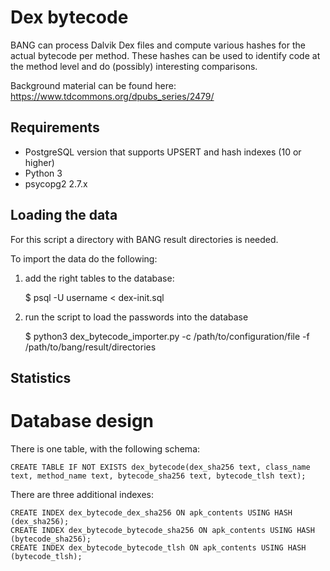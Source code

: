 # Dex bytecode

BANG can process Dalvik Dex files and compute various hashes for the actual
bytecode per method. These hashes can be used to identify code at the method
level and do (possibly) interesting comparisons.

Background material can be found here: <https://www.tdcommons.org/dpubs_series/2479/>

## Requirements

* PostgreSQL version that supports UPSERT and hash indexes (10 or higher)
* Python 3
* psycopg2 2.7.x

## Loading the data

For this script a directory with BANG result directories is needed.

To import the data do the following:

1. add the right tables to the database:

    $ psql -U username < dex-init.sql

2. run the script to load the passwords into the database

    $ python3 dex_bytecode_importer.py -c /path/to/configuration/file -f /path/to/bang/result/directories

## Statistics


# Database design

There is one table, with the following schema:

    
    CREATE TABLE IF NOT EXISTS dex_bytecode(dex_sha256 text, class_name text, method_name text, bytecode_sha256 text, bytecode_tlsh text);

There are three additional indexes:

    CREATE INDEX dex_bytecode_dex_sha256 ON apk_contents USING HASH (dex_sha256);
    CREATE INDEX dex_bytecode_bytecode_sha256 ON apk_contents USING HASH (bytecode_sha256);
    CREATE INDEX dex_bytecode_bytecode_tlsh ON apk_contents USING HASH (bytecode_tlsh);

